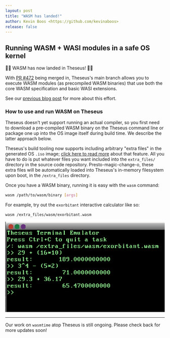 ```yaml
---
layout: post
title: "WASM has landed!"
author: Kevin Boos <https://github.com/kevinaboos>
release: false
---
```


## Running WASM + WASI modules in a safe OS kernel

🚀🚀 WASM has now landed in Theseus! 🚀🚀

With [PR #472](https://github.com/theseus-os/Theseus/commit/f4aa715f0fc706a0e3b0f3f21057338c0b295ffb) being merged in, Theseus's main branch allows you to execute WASM modules (as precompiled WASM binaries) that use both the core WASM specification and basic WASI extensions. 

See our [previous blog post](../../../2021/12/31/November-December-Update-WASM.html) for more about this effort. 

### How to use and run WASM on Theseus

Theseus doesn't yet support running an actual compiler, so you first need to download a pre-compiled WASM binary on the Theseus command line or package one up into the OS image itself during build time. We describe the latter approach below.

Theseus's build tooling now supports including arbitrary "extra files" in the generated OS `.iso` image; [click here to read more](https://github.com/theseus-os/Theseus/tree/theseus_main/extra_files) about that feature.
All you have to do is put whatever files you want included into the `extra_files/` directory in the source code repository.
Presto-magic-change-o, these extra files will be automatically loaded into Theseus's in-memory filesystem upon boot, in the `/extra_files` directory.

Once you have a WASM binary, running it is easy with the `wasm` command:
```sh
wasm /path/to/wasm/binary [args]
```

For example, try out the `exorbitant` interactive calculator like so:
```sh
wasm /extra_files/wasm/exorbitant.wasm
```

![exorbitant demo](/images/2022-posts/exorbitant-wasm.png)

--------------------

Our work on `wasmtime` atop Theseus is still ongoing. Please check back for more updates soon!
